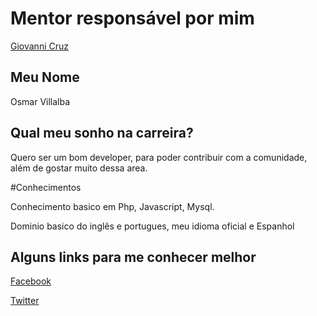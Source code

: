 # Mentor responsável por mim

[Giovanni Cruz](/profiles/mentors/profiles/giovannicruz97.md)

## Meu Nome

Osmar Villalba

## Qual meu sonho na carreira?

Quero ser um bom developer, para poder contribuir com a comunidade, além de gostar muito dessa area.

#Conhecimentos

Conhecimento basico em Php, Javascript, Mysql.

Dominio basico do inglês e portugues, meu idioma oficial e Espanhol

## Alguns links para me conhecer melhor

[Facebook](https://www.facebook.com/osmar.luc)

[Twitter](https://twitter.com/osmar_luc)


